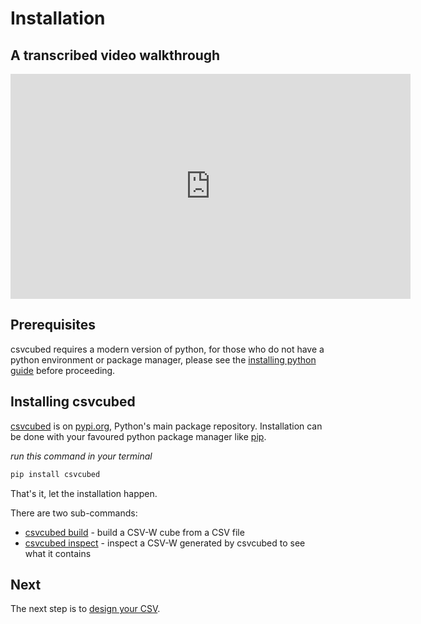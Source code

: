 # Installation

## A transcribed video walkthrough

<iframe src="https://share.descript.com/embed/3P2Rgfr1GJ1" width="640" height="360" frameborder="0" allowfullscreen></iframe>

## Prerequisites

csvcubed requires a modern version of python, for those who do not have a python environment or package manager, please see the [installing python guide](../guides/installing-python.md) before proceeding.

## Installing csvcubed

[csvcubed](https://pypi.org/project/csvcubed/) is on [pypi.org](https://pypi.org), Python's main package repository. Installation can be done with your favoured python package manager like [pip](https://pip.pypa.io/en/stable/).

*run this command in your terminal*

```bash
pip install csvcubed
```

That's it, let the installation happen.

There are two sub-commands:

* [csvcubed build](../guides/command-line/build-command.md) - build a CSV-W cube from a CSV file
* [csvcubed inspect](../guides/command-line/inspect-command.md) - inspect a CSV-W generated by csvcubed to see what it contains

## Next

The next step is to [design your CSV](./designing-csv.md).
